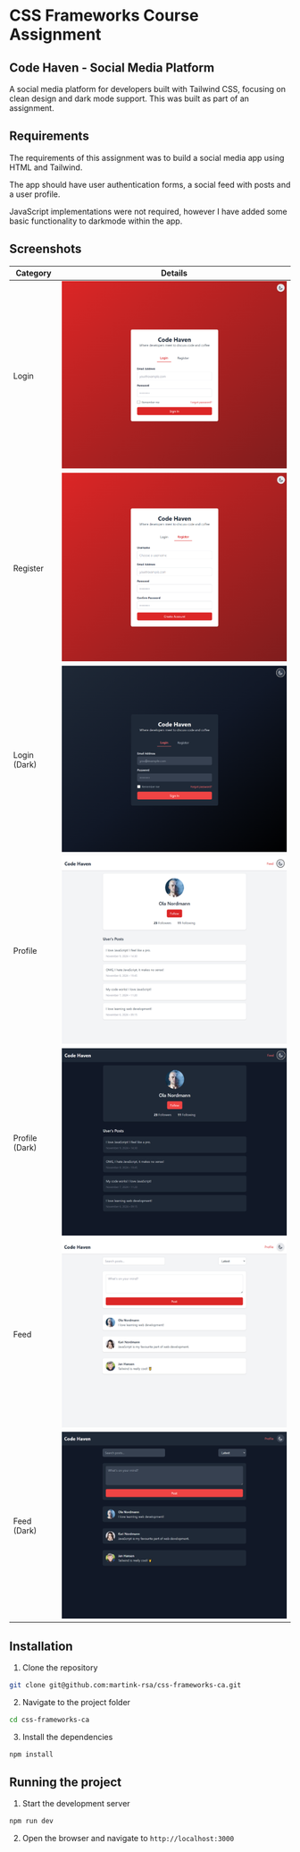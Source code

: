 # CSS Frameworks Course Assignment

## Code Haven - Social Media Platform

A social media platform for developers built with Tailwind CSS, focusing on clean design and dark mode support. This was built as part of an assignment.

## Requirements

The requirements of this assignment was to build a social media app using HTML and Tailwind.

The app should have user authentication forms, a social feed with posts and a user profile.

JavaScript implementations were not required, however I have added some basic functionality to darkmode within the app.

## Screenshots

| Category       | Details                                |
| -------------- | -------------------------------------- |
| Login          | ![Login](./docs/login-light.png)       |
| Register       | ![Register](./docs/register-light.png) |
| Login (Dark)   | ![Login (Dark)](./docs/login-dark.png) |
| Profile        | ![Profile](./docs/profile-light.png)   |
| Profile (Dark) | ![Profile](./docs/profile-dark.png)    |
| Feed           | ![Profile](./docs/feed-light.png)      |
| Feed (Dark)    | ![Profile](./docs/feed-dark.png)       |

## Installation

1. Clone the repository

```bash
git clone git@github.com:martink-rsa/css-frameworks-ca.git
```

2. Navigate to the project folder

```bash
cd css-frameworks-ca
```

3. Install the dependencies

```bash
npm install
```

## Running the project

1. Start the development server

```bash
npm run dev
```

2. Open the browser and navigate to `http://localhost:3000`
